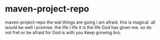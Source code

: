 # maven-project-repo
maven-project-repo
the wat things are going i am afraid.
this is magical. all would be well 
i promise. the life i life it is the life God has given me.
so do not fret or be afraid for God is with you
Keep growing bro.
